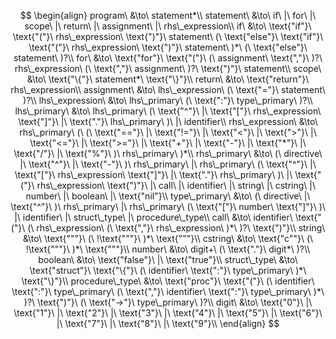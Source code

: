 $$
\begin{align}
program\ &\to\ statement*\\
statement\ &\to\ if\ |\ for\ |\ scope\ |\ return\ |\ assignment\ |\ rhs\_expression\\
if\ &\to\ \text{"if"}\ \text{"("}\ rhs\_expression\ \text{")"}\ statement\ (\ \text{"else"}\ \text{"if"}\ \text{"("}\ rhs\_expression\ \text{")"}\ statement\ )*\ (\ \text{"else"}\ statement\ )?\\
for\ &\to\ \text{"for"}\ \text{"("}\ (\ assignment\ \text{","}\ )?\ rhs\_expression\ (\ \text{","}\ assignment\ )?\ \text{")"}\ statement\\
scope\ &\to\ \text{"\{"}\ statement*\ \text{"\}"}\\
return\ &\to\ \text{"return"}\ rhs\_expression\\
assignment\ &\to\ lhs\_expression\ (\ \text{"="}\ statement\ )?\\
lhs\_expression\ &\to\ lhs\_primary\ (\ \text{":"}\ type\_primary\ )?\\
lhs\_primary\ &\to\ lhs\_primary\ (\ \text{"^"}\ |\ \text{"["}\ rhs\_expression\ \text{"]"}\ |\ \text{"."}\ lhs\_primary\ )\ |\ identifier\\
rhs\_expression\ &\to\ rhs\_primary\ (\ (\ \text{"=="}\ |\ \text{"!="}\ |\ \text{"<"}\ |\ \text{">"}\ |\ \text{"<="}\ |\ \text{">="}\ |\ \text{"+"}\ |\ \text{"-"}\ |\ \text{"*"}\ |\ \text{"/"}\ |\ \text{"%"}\ )\ rhs\_primary\ )*\\
rhs\_primary\ &\to\ (\ directive\ |\ \text{"^"}\ |\ \text{"-"}\ )\ rhs\_primary\ |\ rhs\_primary\ (\ \text{"^"}\ |\ \text{"["}\ rhs\_expression\ \text{"]"}\ |\ \text{"."}\ rhs\_primary\ )\ |\ \text{"("}\ rhs\_expression\ \text{")"}\ |\ call\ |\ identifier\ |\ string\ |\ cstring\ |\ number\ |\ boolean\ |\ \text{"nil"}\\
type\_primary\ &\to\ (\ directive\ |\ \text{"^"}\ )\ rhs\_primary\ |\ rhs\_primary\ (\ \text{"["}\ number\ \text{"]"}\ )\ |\ identifier\ |\ struct\_type\ |\ procedure\_type\\
call\ &\to\ identifier\ \text{"("}\ (\ rhs\_expression\ (\ \text{","}\ rhs\_expression\ )*\ )?\ \text{")"}\\
string\ &\to\ \text{"""}\ (\ !\text{"""}\ )*\ \text{"""}\\
cstring\ &\to\ \text{"c""}\ (\ !\text{"""}\ )*\ \text{"""}\\
number\ &\to\ digit+\ (\ \text{"."}\ digit*\ )?\\
boolean\ &\to\ \text{"false"}\ |\ \text{"true"}\\
struct\_type\ &\to\ \text{"struct"}\ \text{"\{"}\ (\ identifier\ \text{":"}\ type\_primary\ )*\ \text{"\}"}\\
procedure\_type\ &\to\ \text{"proc"}\ \text{"("}\ (\ identifier\ \text{":"}\ type\_primary\ (\ \text{","}\ identifier\ \text{":"}\ type\_primary\ )*\ )?\ \text{")"}\ (\ \text{"->"}\ type\_primary\ )?\\
digit\ &\to\ \text{"0"}\ |\ \text{"1"}\ |\ \text{"2"}\ |\ \text{"3"}\ |\ \text{"4"}\ |\ \text{"5"}\ |\ \text{"6"}\ |\ \text{"7"}\ |\ \text{"8"}\ |\ \text{"9"}\\
\end{align}
$$
